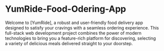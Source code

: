# YumRide-Food-Odering-App
Welcome to [YumRide], a robust and user-friendly food delivery app designed to satisfy your cravings with a seamless ordering experience. This full-stack web development project combines the power of modern technologies to bring you a feature-rich platform for discovering, selecting a variety of delicious meals delivered straight to your doorstep.
